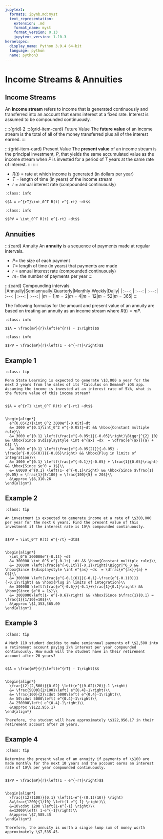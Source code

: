 ```yaml
---
jupytext:
  formats: ipynb,md:myst
  text_representation:
    extension: .md
    format_name: myst
    format_version: 0.13
    jupytext_version: 1.10.3
kernelspec:
  display_name: Python 3.9.4 64-bit
  language: python
  name: python3
---
```

# Income Streams & Annuities

## Income Streams

An **income stream** refers to income that is generated continuously and transferred into an account that earns interest at a fixed rate. Interest is assumed to be compounded continuously.

::::{grid} 2
:::{grid-item-card}  Future Value
The **future value** of an income stream is the total of all of the money transferred plus all of the interest earned.
:::

:::{grid-item-card}  Present Value
The **present value** of an income stream is the principal investment, $P$, that yields the same accumulated value as the income stream when $P$ is invested for a period of $T$ years at the same rate of interest.
:::
::::

- $R(t)$ = rate at which income is generated (in dollars per year)
- $T$ = length of time (in years) of the income stream    
- $r$ = annual interest rate (compounded continuously)

```{admonition} Future Value Formula
:class: info

$$A = e^{rT}\int_0^T R(t) e^{-rt} ~dt$$
```

```{admonition} Present Value Formula
:class: info

$$PV = \int_0^T R(t) e^{-rt} ~dt$$
```

## Annuities

:::{card} Annuity
An **annuity** is a sequence of payments made at regular intervals. 

- $P=$ the size of each payment
- $T=$ length of time (in years) that payments are made
- $r$ = annual interest rate (compounded continuously)
- $m=$ the number of payments per year
:::

:::{card} Compounding intervals
|Annually|Semiannually|Quarterly|Monthly|Weekly|Daily|
| :---: | :---: | :---: | :---: | :---: | :---: |
|$m=1$|$m=2$|$m=4$|$m=12$|$m=52$|$m=365$|
:::


The following formulas for the amount and present value of an annuity are based on treating an annuity as an income stream where $R(t) = mP$.

```{admonition} Amount of an Annuity
:class: info

$$A = \frac{mP}{r}\left(e^{rT} - 1\right)$$
```

```{admonition} Present Value of an Annuity
:class: info

$$PV = \frac{mP}{r}\left(1 - e^{-rT}\right)$$
```

## Example 1

```{admonition} Future value of an income stream
:class: tip

Penn State Learning is expected to generate \$3,000 a year for the next 2 years from the sales of its *Calculus on Demand* iOS app.  Assuming the income is invested at an interest rate of 5\%, what is the future value of this income stream?
```

```{dropdown} **Step 1:** Recall the formula for the future value of an income stream.

$$A = e^{rT} \int_0^T R(t) e^{-rt} ~dt$$
```

```{dropdown} **Step 2:** Plug in the given values: $R(t)=3000$, $r=0.05$, and $T=2$. 

\begin{align*}
  e^{0.05(2)}\int_0^2 3000e^{-0.05t}~dt
  &= 3000 e^{0.1}\int_0^2 e^{-0.05t}~dt && \hbox{Constant multiple rule}\\
  &= 3000 e^{0.1} \left(\frac{e^{-0.05t}}{-0.05}\right)\Biggr|^{2}_{0} && \hbox{Since $\displaystyle \int e^{ax} ~dx  = \dfrac{e^{ax}}{a} + C$} \\
  &= 3000 e^{0.1} \left(\frac{e^{-0.05(2)}}{-0.05} - \frac{e^{-0.05(0)}}{-0.05}\right) && \hbox{Plug in limits of integration}\\
  &= 3000 e^{0.1} \left(\frac{e^{-0.1}}{-0.05} + \frac{1}{0.05}\right) && \hbox{Since $e^0 = 1$}\\
  &= 60000 e^{0.1} \left(1- e^{-0.1}\right) && \hbox{Since $\frac{1}{0.05} = \frac{1}{5/100} = \frac{100}{5} = 20$}\\
  &\approx \$6,310.26 
\end{align*}
```

## Example 2

```{admonition}  Present value of an investment
:class: tip

An investment is expected to generate income at a rate of \$300,000 per year for the next 6 years. Find the present value of this investment if the interest rate is 10\% compounded continuously. 
```

```{dropdown} **Step 1:** Recall the formula for the present value of an income stream.

$$PV = \int_0^T R(t) e^{-rt} ~dt$$
```

```{dropdown} **Step 2:** Plug in the given values: $R(t)=300000$, $r=0.1$, and $T=6$. 

\begin{align*}
  \int_0^6 300000e^{-0.1t} ~dt
  &= 300000 \int_0^6 e^{-0.1t} ~dt && \hbox{Constant multiple rule}\\
  &= 300000 \left(\frac{e^{-0.1t}}{-0.1}\right)\Biggr|^6_0 && \hbox{Since $\displaystyle \int e^{ax} ~dx  = \dfrac{e^{ax}}{a} + C$}\\
  &= 300000 \left(\frac{e^{-0.1(6)}}{-0.1}-\frac{e^{-0.1(0)}}{-0.1}\right) && \hbox{Plug in limits of integration}\\
  &= 300000 \left(\frac{e^{-0.6}}{-0.1}+\frac{1}{0.1}\right) && \hbox{Since $e^0 = 1$}\\
  &= 3000000\left(1- e^{-0.6}\right) && \hbox{Since $\frac{1}{0.1} = \frac{1}{1/10}=10$}\\
  &\approx \$1,353,565.09
\end{align*}
```

## Example 3

```{admonition} Amount of an annuity 
:class: tip

A Math 110 student decides to make semiannual payments of \$2,500 into a retirement account paying 2\% interest per year compounded continuously. How much will the student have in their retirement account after 20 years?
```

```{dropdown} **Step 1:** Recall the formula for the amount of an annuity.

$$A = \frac{mP}{r}\left(e^{rT} - 1\right)$$
```

```{dropdown} **Step 2:** Plug in the given values: $m=2$, $P=2500$, $r=0.02$, and $T=20$. 

\begin{align*}
  \frac{(2)(2,500)}{0.02} \left(e^{(0.02)(20)}-1 \right)
  &= \frac{5000}{2/100}\left( e^{0.4}-1\right)\\
  &= \frac{100}{2}\cdot 5000\left( e^{0.4}-1\right)\\
  &= 50\cdot 5000\left( e^{0.4}-1\right)\\
  &= 250000\left( e^{0.4}-1\right)\\
  &\approx \$122,956.17
\end{align*}

Therefore, the student will have approximately \$122,956.17 in their retirement account after 20 years.
```

## Example 4

```{admonition} Present value of an annuity
:class: tip

Determine the present value of an annuity if payments of \$100 are made monthly for the next 10 years and the account earns an interest rate of 10\% per year compounded continuously.
```

```{dropdown} **Step 1:** Recall the formula for the present value of an annuity.

$$PV = \frac{mP}{r}\left(1 - e^{-rT}\right)$$
```

```{dropdown} **Step 2:** Plug in the given values: $m=12$, $P=100$, $r=0.1$, and $T=10$. 

\begin{align*}
  \frac{(12)(100)}{0.1} \left(1-e^{-(0.1)(10)} \right)
  &=\frac{1200}{1/10} \left(1-e^{-1} \right)\\
  &=10\cdot 1200 \left(1-e^{-1} \right)\\
  &=12000\left( 1-e^{-1}\right)\\
  &\approx \$7,585.45
\end{align*}

Therefore, the annuity is worth a single lump sum of money worth approximately \$7,585.45.
```
